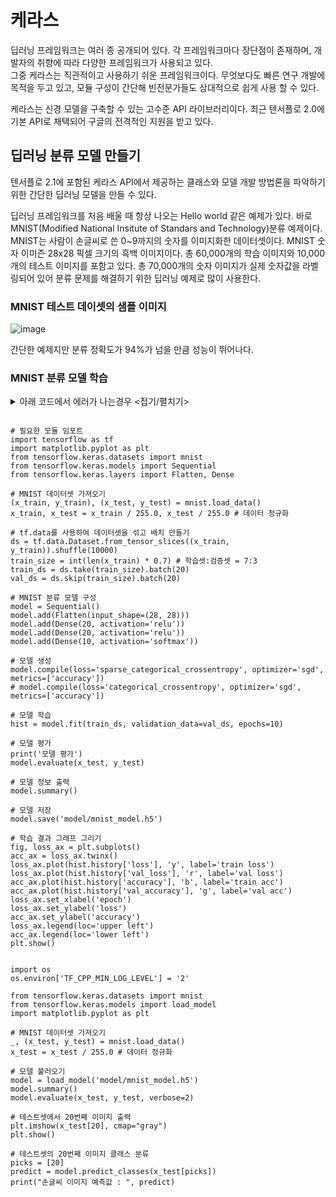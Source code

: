 # 케라스

딥러닝 프레임워크는 여러 종 공개되어 있다. 각 프레임워크마다 장단점이 존재하며, 개발자의 취향에 따라 다양한 프레임워크가 사용되고 있다.<br/>
그중 케라스는 직관적이고 사용하기 쉬운 프레임워크이다. 무엇보다도 빠른 연구 개발에 목적을 두고 있고, 모듈 구성이 간단해 빈전문가들도 상대적으로 쉽게 사용 할 수 있다.<br/>

케라스는 신경 모델을 구축할 수 있는 고수준 API 라이브러리이다. 최근 텐서플로 2.0에 기본 API로 채택되어 구글의 전격적인 지원을 받고 있다.<br/>

## 딥러닝 분류 모델 만들기

텐서플로 2.1에 포함된 케라스 API에서 제공하는 클래스와 모델 개발 방법론을 파악하기 위한 간단한 딥러닝 모델을 만들 수 있다.

딥러닝 프레임워크를 처음 배울 때 항상 나오는 Hello world 같은 예제가 있다. 바로 MNIST(Modified National Insitute of Standars and Technology)분류 예제이다.
MNIST는 사람이 손글씨로 쓴 0~9까지의 숫자를 이미지화한 데이터셋이다. MNIST 숫자 이미즌 28x28 픽셀 크기의 흑백 이미지이다. 총 60,000개의 학습 이미지와 10,000개의 테스트 이미지를 포함고 있다. 총 70,000개의 숫자 이미지가 실제 숫자값을 라벨링되어 있어 분류 문제를 해결하기 위한 딥러닝 예제로 많이 사용한다.

### MNIST 테스트 데이셋의 샘플 이미지

![image](https://user-images.githubusercontent.com/66985977/223924273-6e2f90e5-3daa-4cd6-9519-16d52a227ff3.png) <br/>

간단한 예제지만 분류 정확도가 94%가 넘을 만큼 성능이 뛰어나다.

### MNIST 분류 모델 학습

<details>
<summary>아래 코드에서 에러가 나는경우 <접기/펼치기></summary>
<div markdown="1">

```
  
2023-03-09 13:46:38.644238: W tensorflow/stream_executor/platform/default/dso_loader.cc:55] Could not load dynamic library 'cudart64_101.dll'; dlerror: cudart64_101.dll not found
2023-03-09 13:46:38.644362: I tensorflow/stream_executor/cuda/cudart_stub.cc:29] Ignore above cudart dlerror if you do not have a GPU set up on your machine.
  
```

위 에러는 tensorflow 2.1 에서 GPU 를 이용하려 할때 cudart64_101.dll 라이브러리를 찾을 수 없어서 생기는 에러다.
(NVIDIA 환경에서 발생한 에러로 AMD에서는 어떤 에러가 발생할지 모름)
  
CUDA Tool Kit를 https://developer.nvidia.com/cuda-toolkit-archive 에서 버전에 맞게 다운로드를 받으면 된다.
  
cudart64_101.dll 에러가 났기때문에 대응되는 10.1 버전을 다운받음
  
![image](https://user-images.githubusercontent.com/66985977/224269278-ed8844b5-1177-440d-90b4-a78e5c024f2b.png)

심층 신경망을 위한 cuDNN(Cuda Deep Neural Network) 라이브러리의  cuDNN64_7.dll  파일이 없으면 TensorFlow가 로드되지 않기때문에 https://developer.nvidia.com/cudnn 에서 다운로드 받는다. (로그인 필요)
  
![image](https://user-images.githubusercontent.com/66985977/229061889-6ec75723-9151-475c-8bd8-dded43881cdd.png)
  
마찬가지로 cudnn-10.1 

  
cuDNN 은 NVIDIA 의 회원이어야 다운로드가 가능하다. 귀찮지만 가입을 하고 본인에 맞는 버전의 cuDNN SDK 를 다운로드한다. 마찬가지로 현재 최신버전인 cuDNN v8.0.5 for CUDA 10.1 를 사용할 수도 있지만 메시지에서 요구하는 cuDNN7 의 최신버전(cuDNN v7.6.5 for CUDA 10.1)을 다운받는다. 그리고 다운받은 디렉토리 안의 세가지 파일을

bin/cudnn64_7.dll, <br/>
include/cudnn.h, <br/>
lib/x64/cudnn.lib <br/>
CUDA 툴킷이 설치된 C:\Program Files\NVIDIA GPU Computing Toolkit\CUDA\v10.1 안의 각각의 디렉토리에 복사하면 추가로 Path 설정을 할 필요가 없다.
  
해당 작업을 진행했음에도 불구하고 에러가 발생하는경우 다음 코드를 텐서플로우 임포트 전 아래코드를 입력한다.
  
```
  
import os
os.environ['TF_CPP_MIN_LOG_LEVEL'] = '2

```

```
  
pip install protobuf==3.20.*

```
  
</div>
</details>
  
```

# 필요한 모듈 임포트
import tensorflow as tf
import matplotlib.pyplot as plt
from tensorflow.keras.datasets import mnist
from tensorflow.keras.models import Sequential
from tensorflow.keras.layers import Flatten, Dense

# MNIST 데이터셋 가져오기
(x_train, y_train), (x_test, y_test) = mnist.load_data()
x_train, x_test = x_train / 255.0, x_test / 255.0 # 데이터 정규화

# tf.data를 사용하여 데이터셋을 섞고 배치 만들기
ds = tf.data.Dataset.from_tensor_slices((x_train, y_train)).shuffle(10000)
train_size = int(len(x_train) * 0.7) # 학습셋:검증셋 = 7:3
train_ds = ds.take(train_size).batch(20)
val_ds = ds.skip(train_size).batch(20)

# MNIST 분류 모델 구성
model = Sequential()
model.add(Flatten(input_shape=(28, 28)))
model.add(Dense(20, activation='relu'))
model.add(Dense(20, activation='relu'))
model.add(Dense(10, activation='softmax'))

# 모델 생성
model.compile(loss='sparse_categorical_crossentropy', optimizer='sgd', metrics=['accuracy'])
# model.compile(loss='categorical_crossentropy', optimizer='sgd', metrics=['accuracy'])

# 모델 학습
hist = model.fit(train_ds, validation_data=val_ds, epochs=10)

# 모델 평가
print('모델 평가')
model.evaluate(x_test, y_test)

# 모델 정보 출력
model.summary()

# 모델 저장
model.save('model/mnist_model.h5')

# 학습 결과 그래프 그리기
fig, loss_ax = plt.subplots()
acc_ax = loss_ax.twinx()
loss_ax.plot(hist.history['loss'], 'y', label='train loss')
loss_ax.plot(hist.history['val_loss'], 'r', label='val loss')
acc_ax.plot(hist.history['accuracy'], 'b', label='train acc')
acc_ax.plot(hist.history['val_accuracy'], 'g', label='val acc')
loss_ax.set_xlabel('epoch')
loss_ax.set_ylabel('loss')
acc_ax.set_ylabel('accuracy')
loss_ax.legend(loc='upper left')
acc_ax.legend(loc='lower left')
plt.show()

```

  
```
  
import os
os.environ['TF_CPP_MIN_LOG_LEVEL'] = '2'

from tensorflow.keras.datasets import mnist
from tensorflow.keras.models import load_model
import matplotlib.pyplot as plt

# MNIST 데이터셋 가져오기
_, (x_test, y_test) = mnist.load_data()
x_test = x_test / 255.0 # 데이터 정규화

# 모델 불러오기
model = load_model('model/mnist_model.h5')
model.summary()
model.evaluate(x_test, y_test, verbose=2)

# 테스트셋에서 20번째 이미지 출력
plt.imshow(x_test[20], cmap="gray")
plt.show()

# 테스트셋의 20번째 이미지 클래스 분류
picks = [20]
predict = model.predict_classes(x_test[picks])
print("손글씨 이미지 예측값 : ", predict)
  
```
